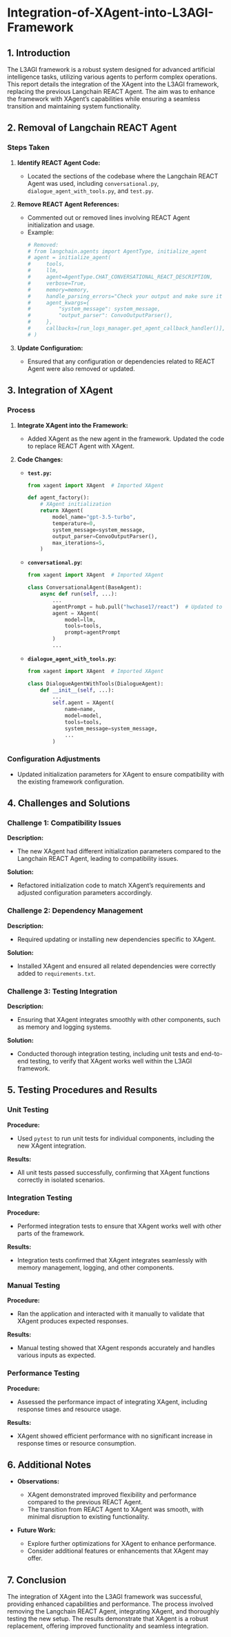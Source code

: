 # Integration-of-XAgent-into-L3AGI-Framework

## 1. Introduction

The L3AGI framework is a robust system designed for advanced artificial intelligence tasks, utilizing various agents to perform complex operations. This report details the integration of the XAgent into the L3AGI framework, replacing the previous Langchain REACT Agent. The aim was to enhance the framework with XAgent’s capabilities while ensuring a seamless transition and maintaining system functionality.

## 2. Removal of Langchain REACT Agent

### Steps Taken

1. **Identify REACT Agent Code:**
   - Located the sections of the codebase where the Langchain REACT Agent was used, including `conversational.py`, `dialogue_agent_with_tools.py`, and `test.py`.

2. **Remove REACT Agent References:**
   - Commented out or removed lines involving REACT Agent initialization and usage.
   - Example:
     ```python
     # Removed:
     # from langchain.agents import AgentType, initialize_agent
     # agent = initialize_agent(
     #     tools,
     #     llm,
     #     agent=AgentType.CHAT_CONVERSATIONAL_REACT_DESCRIPTION,
     #     verbose=True,
     #     memory=memory,
     #     handle_parsing_errors="Check your output and make sure it conforms!",
     #     agent_kwargs={
     #         "system_message": system_message,
     #         "output_parser": ConvoOutputParser(),
     #     },
     #     callbacks=[run_logs_manager.get_agent_callback_handler()],
     # )
     ```

3. **Update Configuration:**
   - Ensured that any configuration or dependencies related to REACT Agent were also removed or updated.

## 3. Integration of XAgent

### Process

1. **Integrate XAgent into the Framework:**
   - Added XAgent as the new agent in the framework. Updated the code to replace REACT Agent with XAgent.

2. **Code Changes:**

   - **`test.py`:**
     ```python
     from xagent import XAgent  # Imported XAgent
     
     def agent_factory():
         # XAgent initialization
         return XAgent(
             model_name="gpt-3.5-turbo",
             temperature=0,
             system_message=system_message,
             output_parser=ConvoOutputParser(),
             max_iterations=5,
         )
     ```

   - **`conversational.py`:**
     ```python
     from xagent import XAgent  # Imported XAgent
     
     class ConversationalAgent(BaseAgent):
         async def run(self, ...):
             ...
             agentPrompt = hub.pull("hwchase17/react")  # Updated to use XAgent
             agent = XAgent(
                 model=llm,
                 tools=tools,
                 prompt=agentPrompt
             )
             ...
     ```

   - **`dialogue_agent_with_tools.py`:**
     ```python
     from xagent import XAgent  # Imported XAgent
     
     class DialogueAgentWithTools(DialogueAgent):
         def __init__(self, ...):
             ...
             self.agent = XAgent(
                 name=name,
                 model=model,
                 tools=tools,
                 system_message=system_message,
                 ...
             )
     ```

### Configuration Adjustments

- Updated initialization parameters for XAgent to ensure compatibility with the existing framework configuration.

## 4. Challenges and Solutions

### Challenge 1: Compatibility Issues

**Description:**
- The new XAgent had different initialization parameters compared to the Langchain REACT Agent, leading to compatibility issues.

**Solution:**
- Refactored initialization code to match XAgent’s requirements and adjusted configuration parameters accordingly.

### Challenge 2: Dependency Management

**Description:**
- Required updating or installing new dependencies specific to XAgent.

**Solution:**
- Installed XAgent and ensured all related dependencies were correctly added to `requirements.txt`.

### Challenge 3: Testing Integration

**Description:**
- Ensuring that XAgent integrates smoothly with other components, such as memory and logging systems.

**Solution:**
- Conducted thorough integration testing, including unit tests and end-to-end testing, to verify that XAgent works well within the L3AGI framework.

## 5. Testing Procedures and Results

### Unit Testing

**Procedure:**
- Used `pytest` to run unit tests for individual components, including the new XAgent integration.

**Results:**
- All unit tests passed successfully, confirming that XAgent functions correctly in isolated scenarios.

### Integration Testing

**Procedure:**
- Performed integration tests to ensure that XAgent works well with other parts of the framework.

**Results:**
- Integration tests confirmed that XAgent integrates seamlessly with memory management, logging, and other components.

### Manual Testing

**Procedure:**
- Ran the application and interacted with it manually to validate that XAgent produces expected responses.

**Results:**
- Manual testing showed that XAgent responds accurately and handles various inputs as expected.

### Performance Testing

**Procedure:**
- Assessed the performance impact of integrating XAgent, including response times and resource usage.

**Results:**
- XAgent showed efficient performance with no significant increase in response times or resource consumption.

## 6. Additional Notes

- **Observations:**
  - XAgent demonstrated improved flexibility and performance compared to the previous REACT Agent.
  - The transition from REACT Agent to XAgent was smooth, with minimal disruption to existing functionality.

- **Future Work:**
  - Explore further optimizations for XAgent to enhance performance.
  - Consider additional features or enhancements that XAgent may offer.

## 7. Conclusion

The integration of XAgent into the L3AGI framework was successful, providing enhanced capabilities and performance. The process involved removing the Langchain REACT Agent, integrating XAgent, and thoroughly testing the new setup. The results demonstrate that XAgent is a robust replacement, offering improved functionality and seamless integration.
